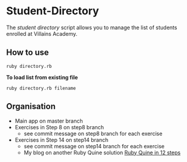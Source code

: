 # Student-Directory #

The *student directory* script allows you to manage the list of students enrolled at Villains Academy.

## How to use ##

```shell
ruby directory.rb
```

**To load list from existing file**

```shell
ruby directory.rb filename
```

## Organisation ##
  * Main app on master branch
  * Exercises in Step 8 on step8 branch
    * see commit message on step8 branch for each exercise
  * Exercises in Step 14 on step14 branch
    * see commit message on step14 branch for each exercise
    * My blog on another Ruby Quine solution [Ruby Quine in 12 steps](https://medium.com/@ycb0001/my-first-ruby-quine-with-12-steps-207658c43c2b)
